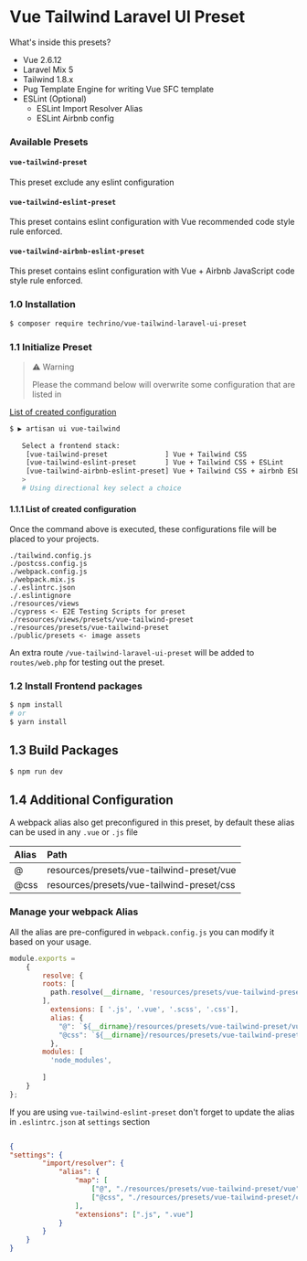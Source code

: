 # Vue Tailwind Laravel UI Preset

What's inside this presets?

- Vue 2.6.12
- Laravel Mix 5
- Tailwind 1.8.x
- Pug Template Engine for writing Vue SFC template
- ESLint (Optional)
    - ESLint Import Resolver Alias
    - ESLint Airbnb config

### Available Presets

#### `vue-tailwind-preset`
This preset exclude any eslint configuration

#### `vue-tailwind-eslint-preset`
This preset contains eslint configuration with Vue recommended code style rule enforced.

#### `vue-tailwind-airbnb-eslint-preset`
This preset contains eslint configuration with Vue + Airbnb JavaScript code style rule enforced.

### 1.0 Installation
```sh
$ composer require techrino/vue-tailwind-laravel-ui-preset
```

### 1.1 Initialize Preset
> ⚠️ Warning 
> 
> Please the command below will overwrite some configuration that are listed in 


[List of created configuration](#1.1.1-List-of-created-configuration)
```sh
$ ▶ artisan ui vue-tailwind
  
   Select a frontend stack:
    [vue-tailwind-preset              ] Vue + Tailwind CSS
    [vue-tailwind-eslint-preset       ] Vue + Tailwind CSS + ESLint
    [vue-tailwind-airbnb-eslint-preset] Vue + Tailwind CSS + airbnb ESLint
   > 
   # Using directional key select a choice
```

#### 1.1.1 List of created configuration
Once the command above is executed, these configurations file will be placed to your projects.
```
./tailwind.config.js
./postcss.config.js
./webpack.config.js
./webpack.mix.js
./.eslintrc.json
./.eslintignore
./resources/views
./cypress <- E2E Testing Scripts for preset
./resources/views/presets/vue-tailwind-preset
./resources/presets/vue-tailwind-preset
./public/presets <- image assets
```

An extra route `/vue-tailwind-laravel-ui-preset` will be added to `routes/web.php` for  testing out the preset.

### 1.2 Install Frontend packages
```sh
$ npm install
# or
$ yarn install
```

## 1.3 Build Packages
```sh
$ npm run dev
```




## 1.4 Additional Configuration
A webpack alias also get  preconfigured in this preset,  by default these alias can be used in any `.vue` or `.js` file

| Alias | Path |
|:----|:---|
| @ | resources/presets/vue-tailwind-preset/vue |
| @css | resources/presets/vue-tailwind-preset/css |

###  Manage your webpack Alias
All the alias are pre-configured in `webpack.config.js` you can modify it based on your usage.
```js
module.exports =
    {
        resolve: {
        roots: [
          path.resolve(__dirname, 'resources/presets/vue-tailwind-preset/vue/'),
        ],
          extensions: [ '.js', '.vue', '.scss', '.css'],
          alias: {
            "@": `${__dirname}/resources/presets/vue-tailwind-preset/vue`,
            "@css": `${__dirname}/resources/presets/vue-tailwind-preset/css`,
          },
        modules: [
          'node_modules',
    
        ]
    }
};
```

If you are using `vue-tailwind-eslint-preset`  don't forget to update the alias in `.eslintrc.json` at `settings` section

```json

{
"settings": {
        "import/resolver": {
            "alias": {
                "map": [
                    ["@", "./resources/presets/vue-tailwind-preset/vue"],
                    ["@css", "./resources/presets/vue-tailwind-preset/css"]
                ],
                "extensions": [".js", ".vue"]
            }
        }
    }
}
```


